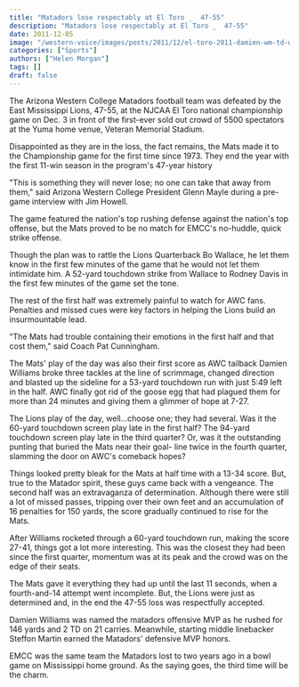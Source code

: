 ```yaml
---
title: "Matadors lose respectably at El Toro _  47-55"
description: "Matadors lose respectably at El Toro _  47-55"
date: 2011-12-05
image: "/western-voice/images/posts/2011/12/el-toro-2011-damien-wm-td-w-ref-small.jpg"
categories: ["Sports"]
authors: ["Helen Morgan"]
tags: []
draft: false
---
```

The Arizona Western College Matadors football team was defeated by the East Mississippi Lions, 47-55, at the NJCAA El Toro national championship game on Dec. 3 in front of the first-ever sold out crowd of 5500 spectators at the Yuma home venue, Veteran Memorial Stadium.

Disappointed as they are in the loss, the fact remains, the Mats made it to the Championship game for the first time since 1973. They end the year with the first 11-win season in the program's 47-year history

"This is something they will never lose; no one can take that away from them," said Arizona Western College President Glenn Mayle during a pre-game interview with Jim Howell.

The game featured the nation's top rushing defense against the nation's top offense, but the Mats proved to be no match for EMCC's no-huddle, quick strike offense.

Though the plan was to rattle the Lions Quarterback Bo Wallace, he let them know in the first few minutes of the game that he would not let them intimidate him. A 52-yard touchdown strike from Wallace to Rodney Davis in the first few minutes of the game set the tone.

The rest of the first half was extremely painful to watch for AWC fans. Penalties and missed cues were key factors in helping the Lions build an insurmountable lead.

"The Mats had trouble containing their emotions in the first half and that cost them," said Coach Pat Cunningham.

The Mats' play of the day was also their first score as AWC tailback Damien Williams broke three tackles at the line of scrimmage, changed direction and blasted up the sideline for a 53-yard touchdown run with just 5:49 left in the half. AWC finally got rid of the goose egg that had plagued them for more than 24 minutes and giving them a glimmer of hope at 7-27.

The Lions play of the day, well...choose one; they had several. Was it the 60-yard touchdown screen play late in the first half? The 94-yard touchdown screen play late in the third quarter? Or, was it the outstanding punting that buried the Mats near their goal- line twice in the fourth quarter, slamming the door on AWC's comeback hopes?

Things looked pretty bleak for the Mats at half time with a 13-34 score. But, true to the Matador spirit, these guys came back with a vengeance. The second half was an extravaganza of determination. Although there were still a lot of missed passes, tripping over their own feet and an accumulation of 16 penalties for 150 yards, the score gradually continued to rise for the Mats.

After Williams rocketed through a 60-yard touchdown run, making the score 27-41, things got a lot more interesting. This was the closest they had been since the first quarter, momentum was at its peak and the crowd was on the edge of their seats.

The Mats gave it everything they had up until the last 11 seconds, when a fourth-and-14 attempt went incomplete. But, the Lions were just as determined and, in the end the 47-55 loss was respectfully accepted.

Damien Williams was named the matadors offensive MVP as he rushed for 146 yards and 2 TD on 21 carries. Meanwhile, starting middle linebacker Steffon Martin earned the Matadors' defensive MVP honors.

EMCC was the same team the Matadors lost to two years ago in a bowl game on Mississippi home ground. As the saying goes, the third time will be the charm.